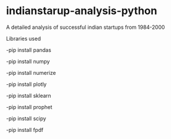 # indianstarup-analysis-python
A detailed analysis of successful indian startups from 1984-2000

Libraries used

-pip install pandas

-pip install numpy

-pip install numerize

-pip install plotly

-pip install sklearn

-pip install prophet

-pip install scipy

-pip install fpdf
